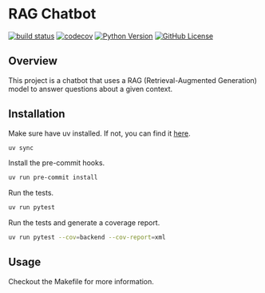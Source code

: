 # RAG Chatbot

[![build status](https://github.com/bmd1905/rag-chatbot/actions/workflows/test.yml/badge.svg)](https://github.com/bmd1905/rag-chatbot/actions/workflows/test.yml) [![codecov](https://codecov.io/github/bmd1905/rag-chatbot/graph/badge.svg?token=5MTJSYWD05)](https://codecov.io/github/bmd1905/rag-chatbot) [![Python Version](https://img.shields.io/python/required-version-toml?tomlFilePath=https%3A%2F%2Fraw.githubusercontent.com%2Fbmd1905%2Frag-chatbot%2Frefs%2Fheads%2Fmain%2Fpyproject.toml)](https://github.com/bmd1905/rag-chatbot/blob/main/pyproject.toml)
[![GitHub License](https://img.shields.io/github/license/bmd1905/rag-chatbot)](https://github.com/bmd1905/rag-chatbot/blob/main/LICENSE)

## Overview

This project is a chatbot that uses a RAG (Retrieval-Augmented Generation) model to answer questions about a given context.


## Installation

Make sure have uv installed. If not, you can find it [here](https://docs.astral.sh/uv/getting-started/installation/).

```bash
uv sync
```

Install the pre-commit hooks.

```bash
uv run pre-commit install
```

Run the tests.

```bash
uv run pytest
```

Run the tests and generate a coverage report.

```bash
uv run pytest --cov=backend --cov-report=xml
```

## Usage

Checkout the Makefile for more information.

